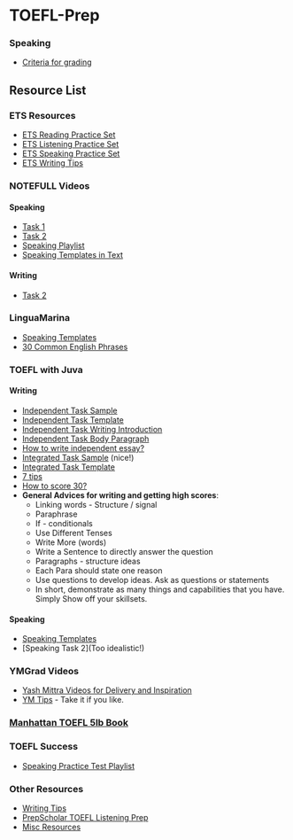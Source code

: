 # TOEFL-Prep
### Speaking
- [Criteria for grading](https://github.com/mohatagarvit/TOEFL-Prep/blob/main/media/images/Screenshot%202021-10-15%20at%202.18.12%20PM.png)

## Resource List
### ETS Resources
- [ETS Reading Practice Set](https://www.ets.org/s/toefl/pdf/reading_practice_sets.pdf)
- [ETS Listening Practice Set](https://www.ets.org/s/toefl/audio/listening_practice_sets.zip)
- [ETS Speaking Practice Set](https://www.ets.org/s/toefl/pdf/speaking_practice_sets.pdf)
- [ETS Writing Tips](https://www.ets.org/toefl/test-takers/ibt/resources/improve-skills/writing)

### NOTEFULL Videos
#### Speaking
- [Task 1](https://www.youtube.com/watch?v=S4lzrCpndC0&ab_channel=NoteFullTOEFLMastery)
- [Task 2](https://www.youtube.com/watch?v=J-n_nOBDLd4&t=2s&ab_channel=NoteFullTOEFLMastery)
- [Speaking Playlist](https://www.youtube.com/playlist?list=PL6434B98632F06DB0)
- [Speaking Templates in Text](http://toeflone.blogspot.com/p/speaking.html)
#### Writing
- [Task 2](https://www.youtube.com/watch?v=Ul2OTUqMGqk&ab_channel=NoteFullTOEFLMastery)


### LinguaMarina
- [Speaking Templates](https://mpreserverdata.blob.core.windows.net/data/cms/files/e9bb8b53cd584b60ba7c874da03b994ea3c93c5248314c68b196d28519445f7d.pdf?utm_source=marina_english&utm_medium=youtube&utm_campaign=toefl_200919)
- [30 Common English Phrases](https://mpreserverdata.blob.core.windows.net/data/cms/files/83dcb17a8efd48b690eddcb1ac09607b6e0472d6d03746308f9359e2c5731127.pdf)

### TOEFL with Juva
#### Writing
- [Independent Task Sample](https://drive.google.com/file/d/1k1X3E0NTYxH-7yx4Xk8FgCyr1omm0T3N/view)
- [Independent Task Template](https://drive.google.com/file/d/1sztV2Ud_qVxIdV4gcrrLQ_TztZgXpoRb/view)
- [Independent Task Writing Introduction](https://www.youtube.com/watch?v=6nS0IEbQYdE)
- [Independent Task Body Paragraph](https://www.youtube.com/watch?v=7dhTzojDMRs)
- [How to write independent essay?](https://www.youtube.com/watch?v=yiQCLXElP3E&ab_channel=TOEFLwithJuva)
- [Integrated Task Sample](https://www.youtube.com/watch?v=KvBauox4auk) (nice!)
- [Integrated Task Template](https://drive.google.com/file/d/1537cSgFncn9QwJ03zc0_GsOTQ4FvVmug/view)
- [7 tips](https://www.youtube.com/watch?v=FcT1oDt55EY&ab_channel=TOEFLwithJuva)
- [How to score 30?](https://www.youtube.com/watch?v=p8oaAPeEfQ0&ab_channel=TOEFLwithJuva)
- **General Advices for writing and getting high scores**:
  - Linking words - Structure / signal
  - Paraphrase
  - If - conditionals
  - Use Different Tenses
  - Write More (words)
  - Write a Sentence to directly answer the question
  - Paragraphs - structure ideas
  - Each Para should state one reason
  - Use questions to develop ideas. Ask as questions or statements
  - In short, demonstrate as many things and capabilities that you have. Simply Show off your skillsets.
 

#### Speaking
- [Speaking Templates](https://www.youtube.com/watch?v=3Fs952PySUA&list=RDLVMBAu5bQwG3c&index=3)
- [Speaking Task 2](Too idealistic!)

### YMGrad Videos 
- [Yash Mittra Videos for Delivery and Inspiration](https://www.youtube.com/watch?v=itDvXQ79WOg&ab_channel=YashMittra-YMGrad)
- [YM Tips](https://www.youtube.com/watch?v=_omxi5uHgEg&ab_channel=YashMittra-YMGrad) - Take it if you like.

### [Manhattan TOEFL 5lb Book](https://www.physics.rutgers.edu/~khanal/src/others/5lbTOEFLPRactice_priblmes.pdf)

### TOEFL Success
- [Speaking Practice Test Playlist](https://www.youtube.com/playlist?list=PLLBO_tEFH3vd2Eul0ouc7oBcObXLoc28r)

### Other Resources
- [Writing Tips](https://www.toeflresources.com/writing-section/toefl-independent-writing-section/)
- [PrepScholar TOEFL Listening Prep](https://www.youtube.com/watch?v=TJ6CDl9nwfo&ab_channel=PrepScholarTOEFL)
- [Misc Resources](https://roadtogre.blogspot.com/2018/10/gre-all-materials-collection-google.html)
